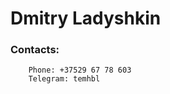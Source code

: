# Dmitry Ladyshkin
### Contacts: 
        Phone: +37529 67 78 603
        Telegram: temhbl
          